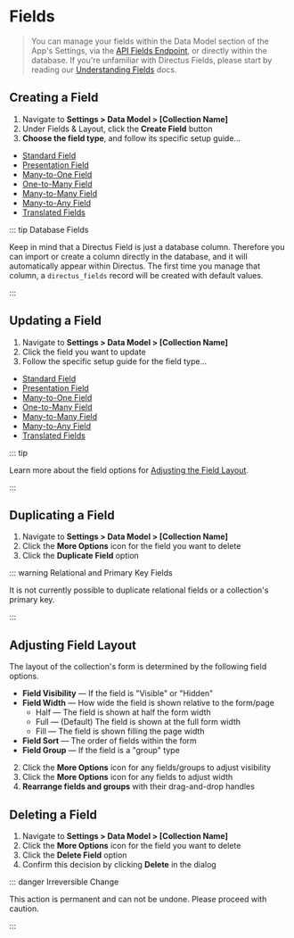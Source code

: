 # Fields

> You can manage your fields within the Data Model section of the App's Settings, via the
> [API Fields Endpoint](/reference/api/fields), or directly within the database. If you're unfamiliar with Directus
> Fields, please start by reading our [Understanding Fields](/concepts/data-model) docs.

## Creating a Field

1. Navigate to **Settings > Data Model > [Collection Name]**
2. Under Fields & Layout, click the **Create Field** button
3. **Choose the field type**, and follow its specific setup guide...

- [Standard Field](/guides/field-types/standard-field)
- [Presentation Field](/guides/field-types/presentation-field)
- [Many-to-One Field](/guides/field-types/many-to-one-field)
- [One-to-Many Field](/guides/field-types/one-to-many-field)
- [Many-to-Many Field](/guides/field-types/many-to-many-field)
- [Many-to-Any Field](/guides/field-types/many-to-any-field)
- [Translated Fields](/guides/field-types/translated-fields)

::: tip Database Fields

Keep in mind that a Directus Field is just a database column. Therefore you can import or create a column directly in
the database, and it will automatically appear within Directus. The first time you manage that column, a
`directus_fields` record will be created with default values.

:::

## Updating a Field

1. Navigate to **Settings > Data Model > [Collection Name]**
2. Click the field you want to update
3. Follow the specific setup guide for the field type...

- [Standard Field](/guides/field-types/standard-field)
- [Presentation Field](/guides/field-types/presentation-field)
- [Many-to-One Field](/guides/field-types/many-to-one-field)
- [One-to-Many Field](/guides/field-types/one-to-many-field)
- [Many-to-Many Field](/guides/field-types/many-to-many-field)
- [Many-to-Any Field](/guides/field-types/many-to-any-field)
- [Translated Fields](/guides/field-types/translated-fields)

::: tip

Learn more about the field options for [Adjusting the Field Layout](#adjusting-field-layout).

:::

## Duplicating a Field

1. Navigate to **Settings > Data Model > [Collection Name]**
2. Click the **More Options** icon for the field you want to delete
3. Click the **Duplicate Field** option

::: warning Relational and Primary Key Fields

It is not currently possible to duplicate relational fields or a collection's primary key.

:::

## Adjusting Field Layout

The layout of the collection's form is determined by the following field options.

- **Field Visibility** — If the field is "Visible" or "Hidden"
- **Field Width** — How wide the field is shown relative to the form/page
  - Half — The field is shown at half the form width
  - Full — (Default) The field is shown at the full form width
  - Fill — The field is shown filling the page width
- **Field Sort** — The order of fields within the form
- **Field Group** — If the field is a "group" type

<!-- @TODO 1. Create any desired groupings by **[Creating a Field Group](/guides/fields)** -->

2. Click the **More Options** icon for any fields/groups to adjust visibility
3. Click the **More Options** icon for any fields to adjust width
4. **Rearrange fields and groups** with their drag-and-drop handles

## Deleting a Field

1. Navigate to **Settings > Data Model > [Collection Name]**
2. Click the **More Options** icon for the field you want to delete
3. Click the **Delete Field** option
4. Confirm this decision by clicking **Delete** in the dialog

::: danger Irreversible Change

This action is permanent and can not be undone. Please proceed with caution.

:::
